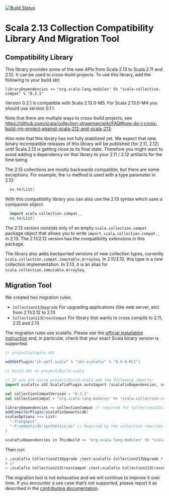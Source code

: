 [![Build Status](https://travis-ci.org/scala/scala-collection-compat.svg?branch=master)](https://travis-ci.org/scala/scala-collection-compat)

# Scala 2.13 Collection Compatibility Library And Migration Tool

## Compatibility Library

This library provides some of the new APIs from Scala 2.13 to Scala 2.11 and 2.12. It can be used to cross-build projects.
To use this library, add the following to your build.sbt:

```
libraryDependencies += "org.scala-lang.modules" %% "scala-collection-compat" % "0.2.1"
```

Version 0.2.1 is compatible with Scala 2.13.0-M5. For Scala 2.13.0-M4 you should use version 0.1.1.

Note that there are multiple ways to cross-build projects, see https://github.com/scala/collection-strawman/wiki/FAQ#how-do-i-cross-build-my-project-against-scala-212-and-scala-213.

Also note that this library has not fully stabilized yet. We expect that new, binary incompatible releases of this library will be published (for 2.11, 2.12) until Scala 2.13 is getting close to its final state. Therefore you might want to avoid adding a dependency on that library to your 2.11 / 2.12 artifacts for the time being.


The 2.13 collections are mostly backwards compatible, but there are some exceptions. For example, the `to` method is used with a type parameter in 2.12:

```scala
  xs.to[List]
```

With this compatibility library you can also use the 2.13 syntax which uses a companion object:

```scala
  import scala.collection.compat._
  xs.to(List)
```

The 2.13 version consists only of an empty `scala.collection.compat` package object that allows you to write `import scala.collection.compat._` in 2.13.
The 2.11/2.12 version has the compatibility extensions in this package.

The library also adds backported versions of new collection types, currently `scala.collection.compat.immutable.ArraySeq`. In 2.11/2.12, this type is a new collection implementation. In 2.13, it is an alias for `scala.collection.immutable.ArraySeq`.

## Migration Tool

We created two migration rules: 

* `Collection213Upgrade` For upgrading applications (like web server, etc) from 2.11/2.12 to 2.13
* `Collection213CrossCompat` For library that wants to cross compile to 2.11, 2.12 and 2.13

The migration rules use scalafix. Please see the [official installation instruction](https://scalacenter.github.io/scalafix/docs/users/installation.html) and, in particular, check that your exact Scala binary version is supported.

```scala
// project/plugins.sbt

addSbtPlugin("ch.epfl.scala" % "sbt-scalafix" % "0.9.0-RC1")
```

```scala
// build.sbt or project/Build.scala

// If you are using project/Build.scala add the following imports:
import scalafix.sbt.ScalafixPlugin.autoImport.{scalafixDependencies, scalafixSemanticdb}

val collectionCompatVersion = "0.2.1"
val collectionCompat = "org.scala-lang.modules" %% "scala-collection-compat" % collectionCompatVersion

libraryDependencies += collectionCompat // required for Collection213CrossCompat
addCompilerPlugin(scalafixSemanticdb)
scalacOptions ++= List(
  "-Yrangepos",
  "-P:semanticdb:synthetics:on" // Required by the collection rewrites
)

scalafixDependencies in ThisBuild += "org.scala-lang.modules" %% "scala-collection-migrations" % collectionCompatVersion
```

Then run:

```bash
> ;scalafix Collection213Upgrade ;test:scalafix Collection213Upgrade # For Applications
# or
> ;scalafix Collection213CrossCompat ;test:scalafix Collection213CrossCompat # For Libraries
```

The migration tool is not exhaustive and we will continue to improve
it over time. If you encounter a use case that’s not supported, please
report it as described in the
[contributing documentation](CONTRIBUTING.md#migration-tool).
